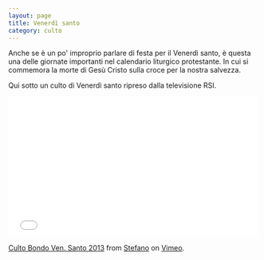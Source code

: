 ```yaml
---
layout: page
title: Venerdì santo
category: culto
---
```


Anche se è un po' improprio parlare di festa per il Venerdì santo, è questa una delle giornate importanti nel calendario liturgico protestante. In cui si commemora la morte di Gesù Cristo sulla croce per la nostra salvezza.

Qui sotto un culto di Venerdì santo ripreso dalla televisione RSI.

<iframe src="//player.vimeo.com/video/63556677" width="500" height="281" frameborder="0" webkitallowfullscreen mozallowfullscreen allowfullscreen></iframe> <p><a href="http://vimeo.com/63556677">Culto Bondo Ven. Santo 2013</a> from <a href="http://vimeo.com/pastoredarchino">Stefano</a> on <a href="https://vimeo.com">Vimeo</a>.</p>
 
